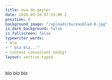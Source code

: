 ```yaml
---
title: eva de geyter
date: 2016-09-20 07:53:00 Z
position: 0
background_image: "/uploads/bureaublad-8.jpg"
is_dark_background: false
is_fullscreen: false
typewriter_words:
- bla
- " bla bla..."
- content consultant nodig?
layout: section.typed
---
```


###### <span id="typed">bla bla bla</span>